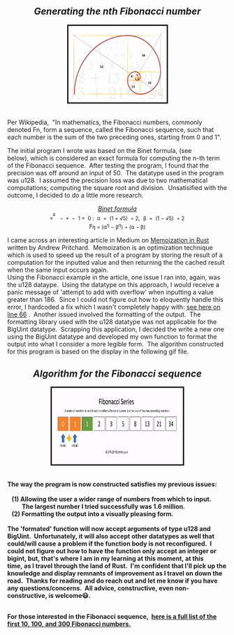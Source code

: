  
 ## _<div align="center">Generating the nth Fibonacci number_

 <p align="center">
        <kbd><img src = "images/fibonacci.webp" alt="Image denoting the Fibonacci sequence"
          width="225"
          height="175"
          border="3"
          borderColor="red"
        /></kbd>
</p>
<br>
Per Wikipedia,&nbsp; "In mathematics, the Fibonacci numbers, commonly denoted Fn, form a sequence, called the Fibonacci sequence, such that each number is the sum of the two preceding ones, starting from 0 and 1".  
<p>

The initial program I wrote was based on the Binet formula,&nbsp;(see below),&nbsp;which is considered an exact formula for computing the n-th term of the Fibonacci sequence.&nbsp;&nbsp;After testing the program,&nbsp;I found that the precision was off around an input of 50.&nbsp;&nbsp;The datatype used in the program was u128.&nbsp;&nbsp;I assumed the precision loss was due to two mathematical computations;&nbsp;computing the square root and division.&nbsp;&nbsp;Unsatisified with the outcome,&nbsp;I decided to do a little more research.

[_<p align="center">
Binet formula_](https://www.sciencedirect.com/science/article/pii/S0195669807000595#:~:text=In%201843%2C%20Binet%20gave%20a,%5D%2C%20%5B28%5D) 
  <br>
  &#8339;&sup2;&nbsp;<sub>&nbsp; &minus;&nbsp; </sub> &#8339; <sub>&nbsp;&minus;&nbsp; &#x31;&nbsp;&equals;&nbsp; &#x30; :</sub>&nbsp;<sub> &alpha;&nbsp; &equals;&nbsp; (&#x31; &plus; &radic;&#x35;)&nbsp;  &divide; &#x32;,</sub>&nbsp; <sub> &beta;&nbsp; &equals;&nbsp; (&#x31; &minus; &radic;&#x35;)&nbsp;  &divide; &#x32; </sub>
  <br>
  &gammad;<sub>&eta;&nbsp;&equals;&nbsp;(&alpha;<sup>&eta;</sup>&nbsp;&minus;&nbsp;&beta;<sup>&eta;</sup>)&nbsp;&divide;&nbsp;(&alpha;&nbsp;&minus;&nbsp;&beta;)</sub>
  </p>
   
 I came across an interesting article in Medium on [Memoization in Rust](https://medium.com/swlh/on-memoization-291fd1dd924) written by Andrew Pritchard.&nbsp;&nbsp;Memoization is an optimization technique which is used to speed up the result of a program by storing the result of a computation for the inputted value and then returning the the cached result when the same input occurs again.
 <br>
 Using the Fibonacci example in the article,&nbsp;one issue I ran into,&nbsp;again,&nbsp;was the u128 dataype.&nbsp;&nbsp;Using the datatype on this approach,&nbsp;I would receive a panic message of 'attempt to add with overflow' when inputting a value greater than 186.&nbsp;&nbsp;Since I could not figure out how to eloquently handle this error,&nbsp;I hardcoded a fix which I wasn't completely happy with:&nbsp;[see here on line 66](https://github.com/nagashi/nth_fibonacci/blob/main/src/main.rs)&nbsp;.&nbsp;&nbsp;Another issued involved the formatting of the output.&nbsp;&nbsp;The formatting library used with the u128 datatype was not applicable for the BigUint datatype.&nbsp;&nbsp;Scrapping this application,&nbsp;I decided the write a new one using the BigUint datatype and developed my own function to format the output into what I consider a more legible form.&nbsp;&nbsp;The algorithm
constructed for this program is based on the display in the following gif file.
<b>
## _<div align="center">Algorithm for the Fibonacci sequence_

 <p align="center">
        <kbd><img src = "images/fibonacci.gif" alt="Algorithm for the Fibonacci sequence"
          width="300"
          height="175"
          border="3"
          borderColor="red"
        /></kbd>
</p>
<br> 
The way the program is now constructed satisfies my previous issues:<br><br>&nbsp;&nbsp;&nbsp;(1)&nbsp;Allowing the user a wider range of numbers from which to input.<br>&nbsp;&nbsp;&nbsp;&nbsp;&nbsp;&nbsp;&nbsp;&nbsp;&nbsp;&nbsp;The largest number I tried successfully was 1.6 million.<br>&nbsp;&nbsp;&nbsp;(2)&nbsp;Formatting the output into a visually pleasing form.<br><br>The 'formated' function will now accept arguments of type u128 and BigUint.&nbsp;&nbsp;Unfortunately,&nbsp;it will also accept other datatypes as well that could/will cause a problem if the function body is not reconfigured.&nbsp;&nbsp;I could not figure out how to have the function only accept an integer or bigint,&nbsp;but,&nbsp;that's where I am in my learning at this moment,&nbsp;at this time,&nbsp;as I travel through the land of Rust.&nbsp;&nbsp;I'm confident that I'll pick up the knowledge and display remnants of improvement as I travel on down the road.&nbsp;&nbsp;Thanks for reading and do reach out and let me know if you have any questions/concerns.&nbsp;&nbsp;All advice,&nbsp;constructive,&nbsp;even non-constructive,&nbsp;is welcome😃.<br><br> 

For those interested in the Fibonacci sequence,&nbsp; [here is a full list of the first 10,&nbsp;100,&nbsp;and 300 Fibonacci numbers.](https://www.math.net/list-of-fibonacci-numbers)&nbsp;&nbsp;&nbsp;

</body>
</html>



